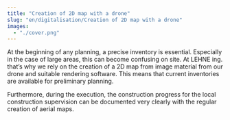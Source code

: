 ```yaml
---
title: "Creation of 2D map with a drone"
slug: "en/digitalisation/Creation of 2D map with a drone"
images:
  - "./cover.png"
---
```


At the beginning of any planning, a precise inventory is essential. Especially in the case of large areas, this can become confusing on site. At LEHNE ing. that’s why we rely on the creation of a 2D map from image material from our drone and suitable rendering software. This means that current inventories are available for preliminary planning.

Furthermore, during the execution, the construction progress for the local construction supervision can be documented very clearly with the regular creation of aerial maps.
